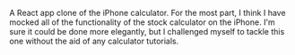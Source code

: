A React app clone of the iPhone calculator. For the most part, I think I have mocked all of the functionality of the stock calculator on the iPhone. I'm sure it could be done more elegantly, but I challenged myself to tackle this one without the aid of any calculator tutorials.
